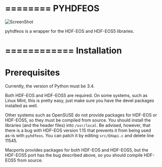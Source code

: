 ========
PYHDFEOS
========

![ScreenShot](https://github.com/quintusdias/pyhdfeos/blob/issue37/docs/source/misr.png)

pyhdfeos is a wrapper for the HDF-EOS and HDF-EOS5 libraries.  


============
Installation
============

Prerequisites
=============
Currently, the version of Python must be 3.4.

Both HDF-EOS and HDF-EOS5 are required.  On some systems, such as Linux Mint,
this is pretty easy, just make sure you have the devel packages installed as
well.

Other systems such as OpenSUSE do not provide packages for HDF-EOS or HDF-EOS5,
so they must be compiled from source.  You should install the libraries (and
the header files) into ```/usr/local```.  Be advised, however, that there is
a bug with HDF-EOS version 1.15 that prevents it from being used as-is with
```pyhdfeos```.  You can patch it by editing ```src/EHapi.c``` and delete line
11545.

Macports provides packages for both HDF-EOS and HDF-EOS5, but the HDF-EOS5 port
has the bug described above, so you should compile HDF-EOS5 from source.
